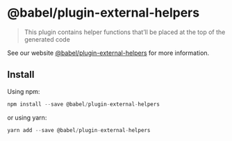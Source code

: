 # @babel/plugin-external-helpers

> This plugin contains helper functions that’ll be placed at the top of the generated code

See our website [@babel/plugin-external-helpers](https://new.babeljs.io/docs/en/next/babel-plugin-external-helpers.html) for more information.

## Install

Using npm:

```js
npm install --save @babel/plugin-external-helpers
```

or using yarn:

```js
yarn add --save @babel/plugin-external-helpers
```

